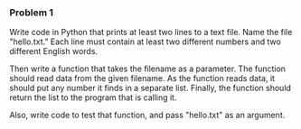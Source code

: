 ### Problem 1

Write code in Python that prints at least two lines to a text file. Name the file "hello.txt." Each line must contain at least two different numbers and two different English words.

Then write a function that takes the filename as a parameter. The function should read data from the given filename. As the function reads data, it should put any number it finds in a separate list. Finally, the function should return the list to the program that is calling it.

Also, write code to test that function, and pass "hello.txt" as an argument.